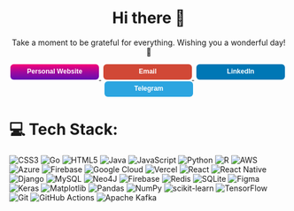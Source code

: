 <h1 align="center">Hi there 👋</h1>

<p align="center">
  Take a moment to be grateful for everything. Wishing you a wonderful day! 🌟
</p>

<p align="center">
  <!-- Personal Website -->
  <a href="https://personal-website-qoriev.manuchehr.vercel.app/" style="margin-right:4px;">
    <svg xmlns="http://www.w3.org/2000/svg" width="160" height="28">
      <defs>
        <linearGradient id="grad1" x1="0" y1="0" x2="0" y2="1">
          <stop offset="0%" stop-color="#f70178"/>
          <stop offset="51%" stop-color="#a0089c"/>
          <stop offset="100%" stop-color="#630db2"/>
        </linearGradient>
      </defs>
      <rect rx="6" ry="6" width="160" height="28" fill="url(#grad1)"/>
      <text x="50%" y="50%" fill="white" font-family="Arial, sans-serif" font-size="12" font-weight="600" text-anchor="middle" alignment-baseline="middle">
        Personal Website
      </text>
    </svg>
  </a>

  <!-- Email -->
  <a href="mailto:manuchehrqoriev798@gmail.com" style="margin-right:4px;">
    <svg xmlns="http://www.w3.org/2000/svg" width="160" height="28">
      <rect rx="6" ry="6" width="160" height="28" fill="#D14836"/>
      <text x="50%" y="50%" fill="white" font-family="Arial, sans-serif" font-size="12" font-weight="600" text-anchor="middle" alignment-baseline="middle">
        Email
      </text>
    </svg>
  </a>

  <!-- LinkedIn -->
  <a href="https://www.linkedin.com/in/manuchehr-qoriev/" style="margin-right:4px;">
    <svg xmlns="http://www.w3.org/2000/svg" width="160" height="28">
      <rect rx="6" ry="6" width="160" height="28" fill="#0077B5"/>
      <text x="50%" y="50%" fill="white" font-family="Arial, sans-serif" font-size="12" font-weight="600" text-anchor="middle" alignment-baseline="middle">
        LinkedIn
      </text>
    </svg>
  </a>

  <!-- Telegram -->
  <a href="https://t.me/manuchehr0">
    <svg xmlns="http://www.w3.org/2000/svg" width="160" height="28">
      <rect rx="6" ry="6" width="160" height="28" fill="#2CA5E0"/>
      <text x="50%" y="50%" fill="white" font-family="Arial, sans-serif" font-size="12" font-weight="600" text-anchor="middle" alignment-baseline="middle">
        Telegram
      </text>
    </svg>
  </a>
</p>






# 💻 Tech Stack:
![CSS3](https://img.shields.io/badge/css3-%231572B6.svg?style=for-the-badge&logo=css3&logoColor=white) ![Go](https://img.shields.io/badge/go-%2300ADD8.svg?style=for-the-badge&logo=go&logoColor=white) ![HTML5](https://img.shields.io/badge/html5-%23E34F26.svg?style=for-the-badge&logo=html5&logoColor=white) ![Java](https://img.shields.io/badge/java-%23ED8B00.svg?style=for-the-badge&logo=openjdk&logoColor=white) ![JavaScript](https://img.shields.io/badge/javascript-%23323330.svg?style=for-the-badge&logo=javascript&logoColor=%23F7DF1E) ![Python](https://img.shields.io/badge/python-3670A0?style=for-the-badge&logo=python&logoColor=ffdd54) ![R](https://img.shields.io/badge/r-%23276DC3.svg?style=for-the-badge&logo=r&logoColor=white) ![AWS](https://img.shields.io/badge/AWS-%23FF9900.svg?style=for-the-badge&logo=amazon-aws&logoColor=white) ![Azure](https://img.shields.io/badge/azure-%230072C6.svg?style=for-the-badge&logo=microsoftazure&logoColor=white) ![Firebase](https://img.shields.io/badge/firebase-%23039BE5.svg?style=for-the-badge&logo=firebase) ![Google Cloud](https://img.shields.io/badge/GoogleCloud-%234285F4.svg?style=for-the-badge&logo=google-cloud&logoColor=white) ![Vercel](https://img.shields.io/badge/vercel-%23000000.svg?style=for-the-badge&logo=vercel&logoColor=white) ![React](https://img.shields.io/badge/react-%2320232a.svg?style=for-the-badge&logo=react&logoColor=%2361DAFB) ![React Native](https://img.shields.io/badge/react_native-%2320232a.svg?style=for-the-badge&logo=react&logoColor=%2361DAFB) ![Django](https://img.shields.io/badge/django-%23092E20.svg?style=for-the-badge&logo=django&logoColor=white) ![MySQL](https://img.shields.io/badge/mysql-4479A1.svg?style=for-the-badge&logo=mysql&logoColor=white) ![Neo4J](https://img.shields.io/badge/Neo4j-008CC1?style=for-the-badge&logo=neo4j&logoColor=white) ![Firebase](https://img.shields.io/badge/firebase-a08021?style=for-the-badge&logo=firebase&logoColor=ffcd34) ![Redis](https://img.shields.io/badge/redis-%23DD0031.svg?style=for-the-badge&logo=redis&logoColor=white) ![SQLite](https://img.shields.io/badge/sqlite-%2307405e.svg?style=for-the-badge&logo=sqlite&logoColor=white) ![Figma](https://img.shields.io/badge/figma-%23F24E1E.svg?style=for-the-badge&logo=figma&logoColor=white) ![Keras](https://img.shields.io/badge/Keras-%23D00000.svg?style=for-the-badge&logo=Keras&logoColor=white) ![Matplotlib](https://img.shields.io/badge/Matplotlib-%23ffffff.svg?style=for-the-badge&logo=Matplotlib&logoColor=black) ![Pandas](https://img.shields.io/badge/pandas-%23150458.svg?style=for-the-badge&logo=pandas&logoColor=white) ![NumPy](https://img.shields.io/badge/numpy-%23013243.svg?style=for-the-badge&logo=numpy&logoColor=white) ![scikit-learn](https://img.shields.io/badge/scikit--learn-%23F7931E.svg?style=for-the-badge&logo=scikit-learn&logoColor=white) ![TensorFlow](https://img.shields.io/badge/TensorFlow-%23FF6F00.svg?style=for-the-badge&logo=TensorFlow&logoColor=white) ![Git](https://img.shields.io/badge/git-%23F05033.svg?style=for-the-badge&logo=git&logoColor=white) ![GitHub Actions](https://img.shields.io/badge/github%20actions-%232671E5.svg?style=for-the-badge&logo=githubactions&logoColor=white) ![Apache Kafka](https://img.shields.io/badge/Apache%20Kafka-000?style=for-the-badge&logo=apachekafka)



<!-- Proudly created with GPRM ( https://gprm.itsvg.in ) -->
